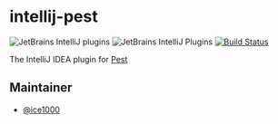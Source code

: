 # intellij-pest

![JetBrains IntelliJ plugins](https://img.shields.io/jetbrains/plugin/d/12046-pest.svg)
![JetBrains IntelliJ Plugins](https://img.shields.io/jetbrains/plugin/v/12046-pest.svg)
[![Build Status](https://travis-ci.org/pest-parser/intellij-pest.svg?branch=master)](https://travis-ci.org/pest-parser/intellij-pest)

The IntelliJ IDEA plugin for [Pest](https://pest.rs)

## Maintainer

+ [@ice1000](https://github.com/ice1000)

